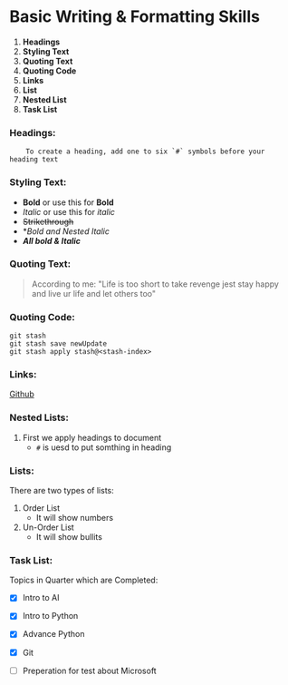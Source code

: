 # Basic Writing & Formatting Skills

1. **Headings**
2. **Styling Text**
3. **Quoting Text**
4. **Quoting Code**
5. **Links**
6. **List**
7. **Nested List**
8. **Task List**

### Headings:
        To create a heading, add one to six `#` symbols before your heading text
        
### Styling Text:
        
 - **Bold** or use this for __Bold__
 - *Italic* or use this for _italic_
 - ~~Strikethrough~~
 - **Bold and _Nested Italic_*
 - ***All bold & Italic***
  
### Quoting Text:
> According to me:
"Life is too short to take revenge jest stay happy and live ur life and let others too"
   
### Quoting Code:

```
git stash
git stash save newUpdate
git stash apply stash@<stash-index>
```

### Links:

[Github](https://www.google.com/)

### Nested Lists:
1. First we apply headings to document
   - `#` is uesd to put somthing in heading

### Lists:
There are two types of lists:
1. Order List
   - It will show numbers
2. Un-Order List
   - It will show bullits

### Task List:

Topics in Quarter which are Completed:
- [x] Intro to AI
- [x] Intro to Python
- [x] Advance Python
- [x] Git
- [ ] Preperation for test about Microsoft
  
  
